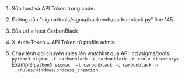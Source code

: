 1. Sửa host và API Token trong code:
2. Đường dẫn "sigma/tools/sigma/backends/carbonblack.py" line 145.
3. Sửa url = host CarbonBlack
4. X-Auth-Token = API Token từ profile admin

2. Chạy lệnh gọi chuyển rules lên watchlist qua API:
    cd /sigma/tools:
        `python3 sigmac -t carbonblack -c carbonblack -r <rule directory>`
        Example
        `python3 sigmac  -t carbonblack -c carbonblack -r ../rules/windows/process_creation`